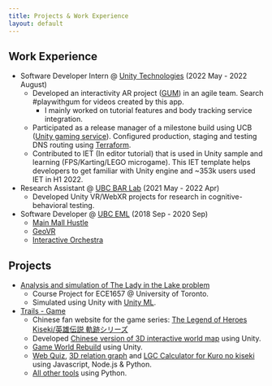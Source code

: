 ```yaml
---
title: Projects & Work Experience
layout: default
---
```


## Work Experience

- Software Developer Intern @ [Unity Technologies](https://unity.com/) (2022 May - 2022 August)
  - Developed an interactivity AR project ([GUM](https://create.unity.com/gum)) in an agile team. Search #playwithgum for videos created by this app.
    - I mainly worked on tutorial features and body tracking service integration.
  - Participated as a release manager of a milestone build using UCB ([Unity gaming service](https://unity.com/solutions/gaming-services)). Configured production, staging and testing DNS routing using [Terraform](https://www.terraform.io/).
  - Contributed to IET (In editor tutorial) that is used in Unity sample and learning (FPS/Karting/LEGO microgame). This IET template helps developers to get familiar with Unity engine and ~353k users used IET in H1 2022.
- Research Assistant @ [UBC BAR Lab](https://barlab.psych.ubc.ca/) (2021 May - 2022 Apr)
  - Developed Unity VR/WebXR projects for research in cognitive-behavioral testing.
- Software Developer @ [UBC EML](https://eml.ubc.ca/) (2018 Sep - 2020 Sep)
  - [Main Mall Hustle](https://eml.ubc.ca/projects/main-mall-hustle/)
  - [GeoVR](https://eml.ubc.ca/projects/geography-vr/)
  - [Interactive Orchestra](https://eml.ubc.ca/projects/interactive-orchestra/)

## Projects
- [Analysis and simulation of The Lady in the Lake problem](https://github.com/yuntaowu2000/RL-training)
  - Course Project for ECE1657 @ University of Toronto.
  - Simulated using Unity with [Unity ML](https://unity.com/products/machine-learning-agents).
- [Trails - Game](https://trails-game.com/)
  - Chinese fan website for the game series: [The Legend of Heroes Kiseki/英雄伝説 軌跡シリーズ](https://www.falcom.co.jp/kiseki/)
  - Developed [Chinese version of 3D interactive world map](https://github.com/yuntaowu2000/TrailsMap) using Unity.
  - [Game World Rebuild](https://github.com/yuntaowu2000/KisekiWorldRebuild) using Unity.
  - [Web Quiz](https://github.com/yuntaowu2000/trails-quiz), [3D relation graph](https://github.com/trails-game/relation-graph-3d-force) and [LGC Calculator for Kuro no kiseki](https://github.com/yuntaowu2000/kuro-calculator) using Javascript, Node.js & Python.
  - [All other tools](https://github.com/yuntaowu2000/trails-games-tools) using Python.